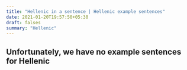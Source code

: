 ```yaml
---
title: "Hellenic in a sentence | Hellenic example sentences"
date: 2021-01-20T19:57:50+05:30
draft: falses
summary: "Hellenic"
---
```

## Unfortunately, we have no example sentences for Hellenic                 
